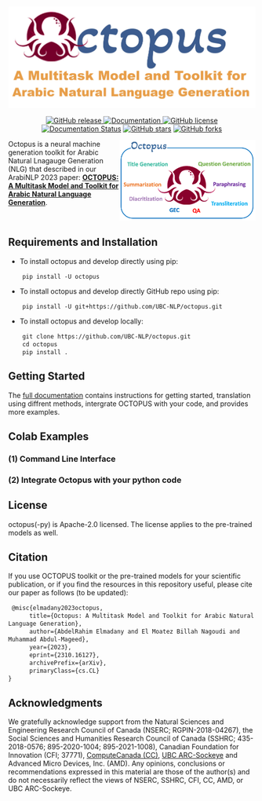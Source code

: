 <p align="center">
    <br>
    <img src="./images/octopus.jpg"/>
    <br>
<p>

<p align="center">
<a href="https://github.com/UBC-NLP/octopus/releases">
        <img alt="GitHub release" src="https://img.shields.io/github/release/UBC-NLP/octopus.svg">
    </a>

<a href="https://demos.dlnlp.ai/octopus">
        <img alt="Documentation" src="https://img.shields.io/website.svg?down_color=red&down_message=offline&up_message=online&url=https://demos.dlnlp.ai/octopus">
    </a>
<a href="https://github.com/UBC-NLP/octopus/blob/main/LICENSE"><img alt="GitHub license" src="https://img.shields.io/github/license/UBC-NLP/octopus?logoColor=blue"></a>
<a href='https://octopus.readthedocs.io/en/latest/?badge=latest'><img src='https://readthedocs.org/projects/octopus/badge/?version=latest' alt='Documentation Status' /></a>
<a href="https://github.com/UBC-NLP/octopus/stargazers"><img alt="GitHub stars" src="https://img.shields.io/github/stars/UBC-NLP/octopus"></a>
<a href="https://github.com/UBC-NLP/octopus/network"><img alt="GitHub forks" src="https://img.shields.io/github/forks/UBC-NLP/octopus"></a>

</p>
 

<img src="./images/octopus_tasks.png" alt="AraT5" width="55%" height="55%" align="right"/>

Octopus is a neural machine generation toolkit for Arabic Natural Lnagauge Generation (NLG) that described in our ArabiNLP 2023 paper: [**OCTOPUS: A Multitask Model and Toolkit for Arabic Natural Language Generation**](https://arxiv.org/abs/2310.16127v1).


<br>

## Requirements and Installation
- To install octopus and develop directly using pip:
```shell
    pip install -U octopus
```
- To install octopus and develop directly GitHub repo using pip:
```shell
    pip install -U git+https://github.com/UBC-NLP/octopus.git
```
- To install octopus and develop locally:
```shell
    git clone https://github.com/UBC-NLP/octopus.git
    cd octopus
    pip install .
```
## Getting Started
The [full documentation](https://octopus.readthedocs.io/en/latest/) contains instructions for getting started, translation using diffrent methods, intergrate OCTOPUS with your code, and provides more examples.

## Colab Examples
### (1) Command Line Interface


### (2) Integrate Octopus with your python code


## License
octopus(-py) is Apache-2.0 licensed. The license applies to the pre-trained models as well.

## Citation
If you use OCTOPUS toolkit or the pre-trained models for your scientific publication, or if you find the resources in this repository useful, please cite our paper as follows (to be updated):
```
 @misc{elmadany2023octopus,
      title={Octopus: A Multitask Model and Toolkit for Arabic Natural Language Generation}, 
      author={AbdelRahim Elmadany and El Moatez Billah Nagoudi and Muhammad Abdul-Mageed},
      year={2023},
      eprint={2310.16127},
      archivePrefix={arXiv},
      primaryClass={cs.CL}
}

```



## Acknowledgments
We gratefully acknowledge support from the Natural Sciences and Engineering Research Council of Canada (NSERC; RGPIN-2018-04267), the Social Sciences and Humanities Research Council of Canada (SSHRC; 435-2018-0576; 895-2020-1004; 895-2021-1008), Canadian Foundation for Innovation (CFI; 37771), [ComputeCanada (CC)](www.computecanada.ca),   [UBC ARC-Sockeye](https://doi.org/10.14288/SOCKEYE) and Advanced Micro Devices, Inc. (AMD). Any opinions, conclusions or recommendations expressed in this material are those of the author(s) and do not necessarily reflect the views of NSERC, SSHRC, CFI, CC, AMD, or UBC ARC-Sockeye. 
